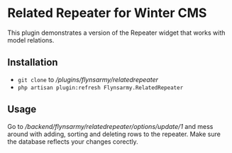# Related Repeater for Winter CMS

This plugin demonstrates a version of the Repeater widget that works with model relations.

## Installation

* `git clone` to */plugins/flynsarmy/relatedrepeater*
* `php artisan plugin:refresh Flynsarmy.RelatedRepeater`

## Usage

Go to */backend/flynsarmy/relatedrepeater/options/update/1* and mess around with adding, sorting and deleting rows to the repeater. Make sure the database reflects
your changes corectly.